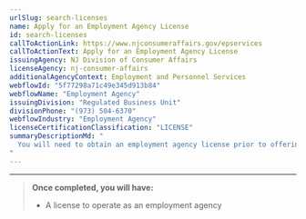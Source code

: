 ```yaml
---
urlSlug: search-licenses
name: Apply for an Employment Agency License
id: search-licenses
callToActionLink: https://www.njconsumeraffairs.gov/epservices
callToActionText: Apply for an Employment Agency License
issuingAgency: NJ Division of Consumer Affairs
licenseAgency: nj-consumer-affairs
additionalAgencyContext: Employment and Personnel Services
webflowId: "5f77298a71c49e345d913b84"
webflowName: "Employment Agency"
issuingDivision: "Regulated Business Unit"
divisionPhone: "(973) 504-6370"
webflowIndustry: "Employment Agency"
licenseCertificationClassification: "LICENSE"
summaryDescriptionMd: "
  You will need to obtain an employment agency license prior to offering staffing services. To do this, you must speak with a representative from New Jersey's Employment and Personnel Services.
"
---
```


---

> **Once completed, you will have:**
>
> - A license to operate as an employment agency
